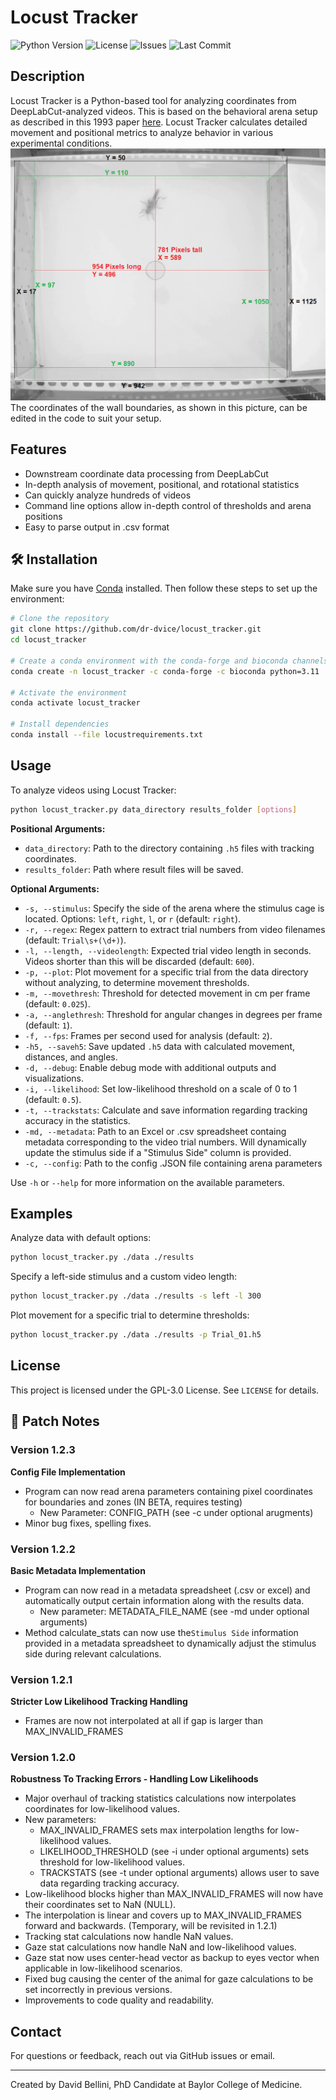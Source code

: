 # Locust Tracker

![Python Version](https://img.shields.io/badge/python-3.11-blue)
![License](https://img.shields.io/github/license/dr-dvice/locust_tracker)
![Issues](https://img.shields.io/github/issues/dr-dvice/locust_tracker)
![Last Commit](https://img.shields.io/github/last-commit/dr-dvice/locust_tracker)

## Description
Locust Tracker is a Python-based tool for analyzing coordinates from DeepLabCut-analyzed videos. This is based on the behavioral arena setup as described in this 1993 paper [here](https://www.jstor.org/stable/49916).  Locust Tracker calculates detailed movement and positional metrics to analyze behavior in various experimental conditions.
![Arena Boundary Coordinates](https://github.com/dr-dvice/locust_tracker/blob/main/labelled_arena.png)
The coordinates of the wall boundaries, as shown in this picture, can be edited in the code to suit your setup.

## Features
- Downstream coordinate data processing from DeepLabCut
- In-depth analysis of movement, positional, and rotational statistics
- Can quickly analyze hundreds of videos
- Command line options allow in-depth control of thresholds and arena positions
- Easy to parse output in .csv format

## 🛠 Installation
Make sure you have [Conda](https://docs.conda.io/projects/conda/en/latest/user-guide/install/) installed. Then follow these steps to set up the environment:

```bash
# Clone the repository
git clone https://github.com/dr-dvice/locust_tracker.git
cd locust_tracker

# Create a conda environment with the conda-forge and bioconda channels active
conda create -n locust_tracker -c conda-forge -c bioconda python=3.11

# Activate the environment
conda activate locust_tracker

# Install dependencies
conda install --file locustrequirements.txt
```

## Usage
To analyze videos using Locust Tracker:

```bash
python locust_tracker.py data_directory results_folder [options]
```

**Positional Arguments:**
- `data_directory`: Path to the directory containing `.h5` files with tracking coordinates.
- `results_folder`: Path where result files will be saved.

**Optional Arguments:**
- `-s, --stimulus`: Specify the side of the arena where the stimulus cage is located. Options: `left`, `right`, `l`, or `r` (default: `right`).
- `-r, --regex`: Regex pattern to extract trial numbers from video filenames (default: `Trial\s+(\d+)`).
- `-l, --length, --videolength`: Expected trial video length in seconds. Videos shorter than this will be discarded (default: `600`).
- `-p, --plot`: Plot movement for a specific trial from the data directory without analyzing, to determine movement thresholds.
- `-m, --movethresh`: Threshold for detected movement in cm per frame (default: `0.025`).
- `-a, --anglethresh`: Threshold for angular changes in degrees per frame (default: `1`).
- `-f, --fps`: Frames per second used for analysis (default: `2`).
- `-h5, --saveh5`: Save updated `.h5` data with calculated movement, distances, and angles.
- `-d, --debug`: Enable debug mode with additional outputs and visualizations.
- `-i, --likelihood`: Set low-likelihood threshold on a scale of 0 to 1 (default: `0.5`).
- `-t, --trackstats`: Calculate and save information regarding tracking accuracy in the statistics.
- `-md, --metadata`:  Path to an Excel or .csv spreadsheet containg metadata corresponding to the video trial numbers. Will dynamically update the stimulus side if a "Stimulus Side" column is provided.
- `-c, --config`: Path to the config .JSON file containing arena parameters

Use `-h` or `--help` for more information on the available parameters.

## Examples
Analyze data with default options:
```bash
python locust_tracker.py ./data ./results
```

Specify a left-side stimulus and a custom video length:
```bash
python locust_tracker.py ./data ./results -s left -l 300
```

Plot movement for a specific trial to determine thresholds:
```bash
python locust_tracker.py ./data ./results -p Trial_01.h5
```

## License
This project is licensed under the GPL-3.0 License. See `LICENSE` for details.

## 📝 Patch Notes

### Version 1.2.3

**Config File Implementation**

- Program can now read arena parameters containing pixel coordinates for boundaries and zones (IN BETA, requires testing)
  - New Parameter: CONFIG_PATH (see -c under optional arugments)
- Minor bug fixes, spelling fixes.

### Version 1.2.2

**Basic Metadata Implementation**

- Program can now read in a metadata spreadsheet (.csv or excel) and automatically output certain information along with the results data.
  - New parameter: METADATA_FILE_NAME (see -md under optional arguments)
- Method calculate_stats can now use the`Stimulus Side` information provided in a metadata spreadsheet to dynamically adjust the stimulus side during relevant calculations.

### Version 1.2.1

**Stricter Low Likelihood Tracking Handling**
- Frames are now not interpolated at all if gap is larger than MAX_INVALID_FRAMES

### Version 1.2.0
**Robustness To Tracking Errors - Handling Low Likelihoods**
- Major overhaul of tracking statistics calculations now interpolates coordinates for low-likelihood values.
- New parameters: 
  - MAX_INVALID_FRAMES sets max interpolation lengths for low-likelihood values. 
  - LIKELIHOOD_THRESHOLD (see -i under optional arguments) sets threshold for low-likelihood values. 
  - TRACKSTATS (see -t under optional arguments) allows user to save data regarding tracking accuracy.
- Low-likelihood blocks higher than MAX_INVALID_FRAMES will now have their coordinates set to NaN (NULL).
- The interpolation is linear and covers up to MAX_INVALID_FRAMES forward and backwards. (Temporary, will be
 revisited in 1.2.1)
- Tracking stat calculations now handle NaN values.
- Gaze stat calculations now handle NaN and low-likelihood values.
- Gaze stat now uses center-head vector as backup to eyes vector when applicable in low-likelihood scenarios.
- Fixed bug causing the center of the animal for gaze calculations to be set incorrectly in previous versions.
- Improvements to code quality and readability.

## Contact
For questions or feedback, reach out via GitHub issues or email.

---
Created by David Bellini, PhD Candidate at Baylor College of Medicine.



